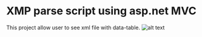 # XMP parse script using asp.net MVC
This project allow user to see xml file with data-table.
![alt text](https://github.com/andrey1025/ASP.NET-MVC_XMLParse/blob/main/xml.png?raw=true)
